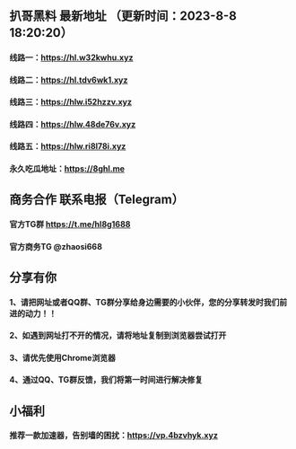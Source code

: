 ## 扒哥黑料 最新地址 （更新时间：2023-8-8 18:20:20）
#### 线路一：https://hl.w32kwhu.xyz
#### 线路二：https://hl.tdv6wk1.xyz
#### 线路三：https://hlw.i52hzzv.xyz
#### 线路四：https://hlw.48de76v.xyz
#### 线路五：https://hlw.ri8l78i.xyz
#### 永久吃瓜地址：https://8ghl.me

## 商务合作 联系电报（Telegram）
#### 官方TG群 https://t.me/hl8g1688
#### 官方商务TG @zhaosi668

## 分享有你
#### 1、请把网址或者QQ群、TG群分享给身边需要的小伙伴，您的分享转发时我们前进的动力！！
#### 2、如遇到网址打不开的情况，请将地址复制到浏览器尝试打开
#### 3、请优先使用Chrome浏览器
#### 4、通过QQ、TG群反馈，我们将第一时间进行解决修复

## 小福利
#### 推荐一款加速器，告别墙的困扰：https://vp.4bzvhyk.xyz

